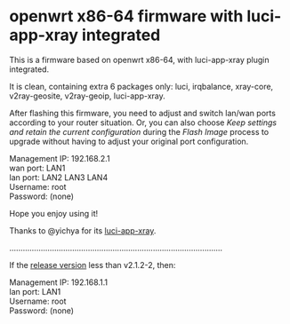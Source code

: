 # openwrt x86-64 firmware with luci-app-xray integrated  

This is a firmware based on openwrt x86-64, with luci-app-xray plugin integrated.  
  
It is clean, containing extra 6 packages only: luci, irqbalance, xray-core, v2ray-geosite, v2ray-geoip, luci-app-xray.  
  
After flashing this firmware, you need to adjust and switch lan/wan ports according to your router situation. Or, you can also choose *Keep settings and retain the current configuration* during the *Flash Image* process to upgrade without having to adjust your original port configuration.

Management IP: 192.168.2.1  
wan port: LAN1  
lan port: LAN2 LAN3 LAN4   
Username: root  
Password: (none)  

Hope you enjoy using it!  

Thanks to @yichya for its [luci-app-xray](https://github.com/yichya/luci-app-xray).  

   
  
  
...............................................................................................
  
If the [release version](https://github.com/yukeiyang/openwrt/releases) less than v2.1.2-2, then:       
  
Management IP: 192.168.1.1  
lan port: LAN1  
Username: root  
Password: (none)  
  


